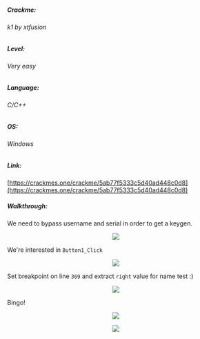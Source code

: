 ##### Crackme: 
###### k1 by xtfusion

##### Level:
###### Very easy

##### Language:
###### C/C++

##### OS:
###### Windows

##### Link:
[https://crackmes.one/crackme/5ab77f5333c5d40ad448c0d8](https://crackmes.one/crackme/5ab77f5333c5d40ad448c0d8)

##### Walkthrough:
We need to bypass username and serial in order to get a keygen.

<p align="center">
  <img src="https://github.com/ihack4falafel/OSEE/edit/master/Crackmes/C%20&%20C++/k1%20by%20xtfusion/Program.JPG">
</p>

We're interested in `Button1_Click`

<p align="center">
  <img src="https://github.com/ihack4falafel/OSEE/blob/master/Crackmes/dotNet/tricky_registration%20by%20r4v3n_ths/Code.JPG">
</p>

Set breakpoint on line `369` and extract `right` value for name test :)

<p align="center">
  <img src="https://github.com/ihack4falafel/OSEE/blob/master/Crackmes/dotNet/tricky_registration%20by%20r4v3n_ths/Code1.JPG">
</p>

Bingo!

<p align="center">
  <img src="https://github.com/ihack4falafel/OSEE/blob/master/Crackmes/dotNet/tricky_registration%20by%20r4v3n_ths/Final.JPG">
</p>

<p align="center">
  <img src="https://github.com/ihack4falafel/OSEE/blob/master/Crackmes/dotNet/tricky_registration%20by%20r4v3n_ths/Final1.JPG">
</p>
